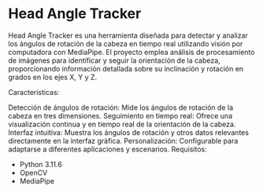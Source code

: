 # Head Angle Tracker
Head Angle Tracker es una herramienta diseñada para detectar y analizar los ángulos de rotación de la cabeza en tiempo real utilizando visión por computadora con MediaPipe. El proyecto emplea análisis de procesamiento de imágenes para identificar y seguir la orientación de la cabeza, proporcionando información detallada sobre su inclinación y rotación en grados en los ejes X, Y y Z.

Características:

Detección de ángulos de rotación: Mide los ángulos de rotación de la cabeza en tres dimensiones.
Seguimiento en tiempo real: Ofrece una visualización continua y en tiempo real de la orientación de la cabeza.
Interfaz intuitiva: Muestra los ángulos de rotación y otros datos relevantes directamente en la interfaz gráfica.
Personalización: Configurable para adaptarse a diferentes aplicaciones y escenarios.
Requisitos:

+ Python 3.11.6
+ OpenCV
+ MediaPipe


